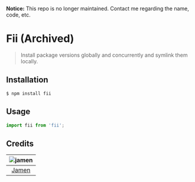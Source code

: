 **Notice:** This repo is no longer maintained.  Contact me regarding the name, code, etc.

# Fii (Archived)
> Install package versions globally and concurrently and symlink them locally.

## Installation
```shell
$ npm install fii
```

## Usage
```javascript
import fii from 'fii';
```

## Credits
| ![jamen][avatar] |
|:---:|
| [Jamen][github] |

  [avatar]: https://avatars.githubusercontent.com/u/6251703?v=3&s=125
  [github]: https://github.com/jamen
